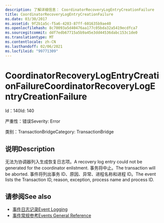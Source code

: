 ```yaml
---
description: 了解详细信息： CoordinatorRecoveryLogEntryCreationFailure
title: CoordinatorRecoveryLogEntryCreationFailure
ms.date: 03/30/2017
ms.assetid: 9f2b1a5c-f5a6-4203-87ff-601635b9ae40
ms.openlocfilehash: 8c70093a5d40476aa177c05bda32a5419ecdfca7
ms.sourcegitcommit: ddf7edb67715a5b9a45e3dd44536dabc153c1de0
ms.translationtype: MT
ms.contentlocale: zh-CN
ms.lasthandoff: 02/06/2021
ms.locfileid: "99771309"
---
```

# <a name="coordinatorrecoverylogentrycreationfailure"></a><span data-ttu-id="21007-103">CoordinatorRecoveryLogEntryCreationFailure</span><span class="sxs-lookup"><span data-stu-id="21007-103">CoordinatorRecoveryLogEntryCreationFailure</span></span>

<span data-ttu-id="21007-104">Id：140</span><span class="sxs-lookup"><span data-stu-id="21007-104">Id: 140</span></span>  
  
 <span data-ttu-id="21007-105">严重性：错误</span><span class="sxs-lookup"><span data-stu-id="21007-105">Severity: Error</span></span>  
  
 <span data-ttu-id="21007-106">类别：TransactionBridge</span><span class="sxs-lookup"><span data-stu-id="21007-106">Category: TransactionBridge</span></span>  
  
## <a name="description"></a><span data-ttu-id="21007-107">说明</span><span class="sxs-lookup"><span data-stu-id="21007-107">Description</span></span>  

 <span data-ttu-id="21007-108">无法为协调器列入生成恢复日志项。</span><span class="sxs-lookup"><span data-stu-id="21007-108">A recovery log entry could not be generated for the coordinator enlistment.</span></span> <span data-ttu-id="21007-109">事务将中止。</span><span class="sxs-lookup"><span data-stu-id="21007-109">The transaction will be aborted.</span></span> <span data-ttu-id="21007-110">事件将列出事务 ID、原因、异常、进程名称和进程 ID。</span><span class="sxs-lookup"><span data-stu-id="21007-110">The event lists the Transaction ID, reason, exception, process name and process ID.</span></span>  
  
## <a name="see-also"></a><span data-ttu-id="21007-111">请参阅</span><span class="sxs-lookup"><span data-stu-id="21007-111">See also</span></span>

- [<span data-ttu-id="21007-112">事件日志记录</span><span class="sxs-lookup"><span data-stu-id="21007-112">Event Logging</span></span>](index.md)
- [<span data-ttu-id="21007-113">事件常规参考</span><span class="sxs-lookup"><span data-stu-id="21007-113">Events General Reference</span></span>](events-general-reference.md)
